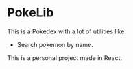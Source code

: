 # PokeLib

This is a Pokedex with a lot of utilities like:

- Search pokemon by name.

This is a personal project made in React.
